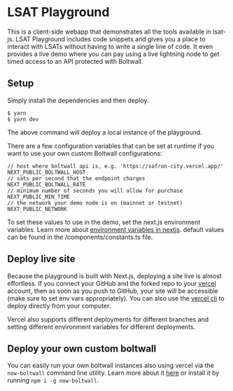 # LSAT Playground

This is a client-side webapp that demonstrates all the tools available in lsat-js.
LSAT Playground includes code snippets and gives you a place to interact with LSATs without having to write a single
line of code. It even provides a live demo where you can pay using a live lightning node to get timed access to an API protected with Boltwall.

## Setup

Simply install the dependencies and then deploy.

```
$ yarn
$ yarn dev
```

The above command will deploy a local instance of the playground.

There are a few configuration variables that can be set at runtime if you want to use
your own custom Boltwall configurations:

```
// host where boltwall api is, e.g. 'https://safron-city.vercel.app/'
NEXT_PUBLIC_BOLTWALL_HOST
// sats per second that the endpoint charges
NEXT_PUBLIC_BOLTWALL_RATE
// minimum number of seconds you will allow for purchase
NEXT_PUBLIC_MIN_TIME
// the network your demo node is on (mainnet or testnet)
NEXT_PUBLIC_NETWORK
```

To set these values to use in the demo, set the next.js environment variables. Learn more about [environment variables in nextjs](https://nextjs.org/docs/basic-features/environment-variables).
default values can be found in the /components/constants.ts file.

## Deploy live site

Because the playground is built with Next.js, deploying a site live is almost effortless.
If you connect your GitHub and the forked repo to your [vercel](https://vercel.com) account,
then as soon as you push to GitHub, your site will be accessible (make sure to set env vars
appropriately). You can also use the [vercel cli](https://vercel.com/cli) to deploy directly
from your computer.

Vercel also supports different deployments for different branches and setting different environment
variables for different deployments.

## Deploy your own custom boltwall

You can easily run your own boltwall instances also using vercel via the `now-boltwall`
command line utility. Learn more about it [here](https://github.com/Tierion/now-boltwall)
or install it by running `npm i -g now-boltwall`.
